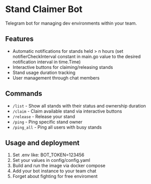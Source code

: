 # Stand Claimer Bot

Telegram bot for managing dev environments within your team.


## Features

- Automatic notifications for stands held > n hours (set notifierCheckInterval constant in main.go value to the desired notification interval in time.Time)
- Interactive buttons for claiming/releasing stands
- Stand usage duration tracking
- User management through chat members

## Commands

- `/list` - Show all stands with their status and ownership duration
- `/claim` - Claim available stand via interactive buttons
- `/release` - Release your stand
- `/ping` - Ping specific stand owner
- `/ping_all` - Ping all users with busy stands

## Usage and deployment 

1. Set .env like: BOT_TOKEN=123456
2. Set your values in config/config.yaml
3. Build and run the image via docker compose
4. Add your bot instance to your team chat
5. Forget about fighting for free enviroment
